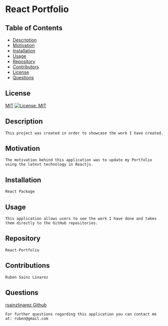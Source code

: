 # React Portfolio
  ## Table of Contents
  - [Description](#Description)
  - [Motivation](#Motivation)
  - [Installation](#Installation)
  - [Usage](#Usage)
  - [Repository](#Repository)
  - [Contributors](#Contributors)
  - [License](#License)
  - [Questions](#Questions)

  ## License

  [MIT](https://opensource.org/licenses/MIT)
 [![License: MIT](https://img.shields.io/badge/License-MIT-yellow.svg)](https://opensource.org/licenses/MIT)
 

  ## Description
    This project was created in order to showcase the work I have created.

  ## Motivation
    The motivation behind this application was to update my Portfolio using the latest technology in Reactjs.

  ## Installation
    React Package

  ## Usage
    This application allows users to see the work I have done and takes them directly to the GitHub repositories. 

  ## Repository
    React-Portfolio

  ## Contributions
    Ruben Sainz Linarez

  ## Questions
  [rsainzlinarez Github](https://github.com/rsainzlinarez/README-Generator)

    For further questions regarding this application you can contact me at: ruben@gmail.com

